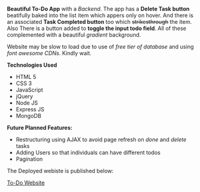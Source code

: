 <strong>Beautiful To-Do App</strong> with a <em>Backend</em>. The app has a <strong>Delete Task button</strong> beatifully baked into the list item which appers only on hover. And there is an associated <strong>Task Completed button</strong> too which <del>strikesthrough</del> the item. Also There is a button added to <strong>toggle the input todo field</strong>. All of these complemented with a beautiful <em>gradient</em> background.

Website may be slow to load due to use of <em>free tier of database</em> and using <em>font awesome CDNs</em>. Kindly wait.

<strong>Technologies Used</strong>
<ul>
  <li>HTML 5</li>
  <li>CSS 3</li>
  <li>JavaScript</li>
  <li>jQuery</li>
  <li>Node JS</li>
  <li>Express JS</li>
  <li>MongoDB</li>
</ul>

<strong>Future Planned Features:</strong>
<ul>
  <li>Restructuring using AJAX to avoid page refresh on <em>done</em> and <em>delete</em> tasks</li>
  <li>Adding Users so that individuals can have different todos</li>
  <li>Pagination</li>
 </ul>

The Deployed webiste is published below:

<a href="http://sugata-todo.herokuapp.com/">To-Do Website</a>
